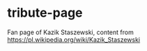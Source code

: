# tribute-page
Fan page of Kazik Staszewski, content from https://pl.wikipedia.org/wiki/Kazik_Staszewski
